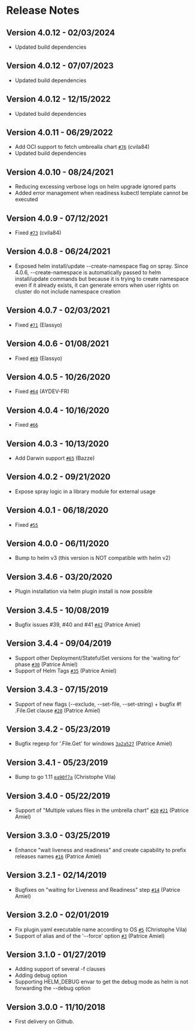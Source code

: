 # Release Notes

## Version 4.0.12 - 02/03/2024
* Updated build dependencies

## Version 4.0.12 - 07/07/2023
* Updated build dependencies

## Version 4.0.12 - 12/15/2022
* Updated build dependencies

## Version 4.0.11 - 06/29/2022
* Add OCI support to fetch umbrealla chart [`#76`](https://github.com/ThalesGroup/helm-spray/issues/76) (cvila84)
* Updated build dependencies

## Version 4.0.10 - 08/24/2021
* Reducing excessing verbose logs on helm upgrade ignored parts
* Added error management when readiness kubectl template cannot be executed

## Version 4.0.9 - 07/12/2021
* Fixed [`#73`](https://github.com/ThalesGroup/helm-spray/issues/73) (cvila84)

## Version 4.0.8 - 06/24/2021
* Exposed helm install/update --create-namespace flag on spray. Since 4.0.6, --create-namespace is automatically passed to helm install/update commands but because it is trying to create namespace even if it already exists, it can generate errors when user rights on cluster do not include namespace creation  

## Version 4.0.7 - 02/03/2021
* Fixed [`#71`](https://github.com/ThalesGroup/helm-spray/issues/71) (Elassyo)

## Version 4.0.6 - 01/08/2021
* Fixed [`#69`](https://github.com/ThalesGroup/helm-spray/issues/69) (Elassyo)

## Version 4.0.5 - 10/26/2020
* Fixed [`#64`](https://github.com/ThalesGroup/helm-spray/issues/64) (AYDEV-FR)

## Version 4.0.4 - 10/16/2020
* Fixed [`#66`](https://github.com/ThalesGroup/helm-spray/issues/66)

## Version 4.0.3 - 10/13/2020
* Add Darwin support [`#65`](https://github.com/ThalesGroup/helm-spray/pull/65) (Bazze)

## Version 4.0.2 - 09/21/2020
* Expose spray logic in a library module for external usage

## Version 4.0.1 - 06/18/2020
* Fixed [`#55`](https://github.com/ThalesGroup/helm-spray/issues/55)

## Version 4.0.0 - 06/11/2020
* Bump to helm v3 (this version is NOT compatible with helm v2)

## Version 3.4.6 - 03/20/2020
* Plugin installation via helm plugin install is now possible

## Version 3.4.5 - 10/08/2019
* Bugfix issues #39, #40 and #41 [`#42`](https://github.com/gemalto/helm-spray/pull/42) (Patrice Amiel)

## Version 3.4.4 - 09/04/2019
* Support other Deployment/StatefulSet versions for the 'waiting for' phase [`#30`](https://github.com/gemalto/helm-spray/pull/30) (Patrice Amiel) 
* Support of Helm Tags [`#35`](https://github.com/gemalto/helm-spray/pull/35) (Patrice Amiel) 

## Version 3.4.3 - 07/15/2019
* Support of new flags (--exclude, --set-file, --set-string) + bugfix #! .File.Get clause [`#28`](https://github.com/gemalto/helm-spray/pull/28) (Patrice Amiel) 

## Version 3.4.2 - 05/23/2019
* Bugfix regexp for '.File.Get' for windows [`3a2a527`](https://github.com/gemalto/helm-spray/commit/3a2a5279f078391e7d8b421d7e3aa69f425ebcac) (Patrice Amiel)

## Version 3.4.1 - 05/23/2019
* Bump to go 1.11 [`ea90f7a`](https://github.com/gemalto/helm-spray/commit/ea90f7a686065dec9a9308bce4ebc3ac03a8dd4a) (Christophe Vila)

## Version 3.4.0 - 05/22/2019
* Support of "Multiple values files in the umbrella chart" [`#20`](https://github.com/gemalto/helm-spray/pull/20) [`#21`](https://github.com/gemalto/helm-spray/pull/21) (Patrice Amiel)

## Version 3.3.0 - 03/25/2019
* Enhance "wait liveness and readiness" and create capability to prefix releases names [`#16`](https://github.com/gemalto/helm-spray/pull/16) (Patrice Amiel)

## Version 3.2.1 - 02/14/2019
* Bugfixes on "waiting for Liveness and Readiness" step [`#14`](https://github.com/gemalto/helm-spray/pull/14) (Patrice Amiel)

## Version 3.2.0 - 02/01/2019
* Fix plugin.yaml executable name according to OS [`#5`](https://github.com/gemalto/helm-spray/pull/5) (Christophe Vila)
* Support of alias and of the '--force' option [`#3`](https://github.com/gemalto/helm-spray/pull/3) (Patrice Amiel)

## Version 3.1.0 - 01/27/2019
* Adding support of several -f clauses
* Adding debug option 
* Supporting HELM_DEBUG envar to get the debug mode as helm is not forwarding the --debug option

## Version 3.0.0 - 11/10/2018
* First delivery on Github.
